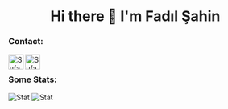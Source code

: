 # <div align="center">Hi there 👋 I'm Fadıl Şahin</div>

### Contact:

[<img align="left" alt="Sufasah | LinkedIn" width="30px" src="https://cdn.jsdelivr.net/npm/simple-icons@v3/icons/linkedin.svg" />][linkedin]
[<img align="left" alt="Sufasah | Hackerrank" width="30px" src="https://cdn.jsdelivr.net/npm/simple-icons@v3/icons/hackerrank.svg" />][hackerrank]

<br>

### Some Stats:

![Stat](https://github-readme-stats.vercel.app/api?username=Sufasah&show_icons=true&layout=compact&include_all_commits=true&count_private=true)
![Stat](https://github-readme-stats.vercel.app/api/top-langs/?username=sufasah&layout=compact&langs_count=100&include_all_commits=true&count_private=true")
<br><br>

[linkedin]: https://linkedin.com/in/fsah-220632179
[hackerrank]: https://hackerrank.com/NoStuff
